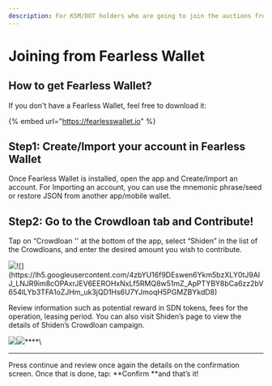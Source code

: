```yaml
---
description: For KSM/DOT holders who are going to join the auctions from Fearless Wallet.
---
```


# Joining from Fearless Wallet

## How to get Fearless Wallet?

If you don't have a Fearless Wallet, feel free to download it:

{% embed url="https://fearlesswallet.io" %}

## **Step1: Create/Import your account in Fearless Wallet**

Once Fearless Wallet is installed, open the app and Create/Import an account. For Importing an account, you can use the mnemonic phrase/seed or restore JSON from another app/mobile wallet.

## **Step2: Go to the Crowdloan tab and Contribute!**

Tap on “Crowdloan '' at the bottom of the app, select “Shiden” in the list of the Crowdloans, and enter the desired amount you wish to contribute. 

![](https://lh3.googleusercontent.com/aZNvRDWwuwH56g2ws5c02i2asz-cbL8916SiiA\_8kLYiZRz4UfY_iiu_b8AGSNDUVvk6o4PZt7ORrSVGYsHDLhpX_Jt52Byhx_gLLE\_54NBK0h0cQb6vFJe65ODqJ9SGtQJtRS9\_)![](https://lh5.googleusercontent.com/4zbYU16f9DEswen6Ykm5bzXLY0tJ9AIJ_LNJR9im8cOPAxrJEV6EEROHxNxLf5RMQ8w51mZ_ApPTYBY8bCa6zz2bV654lLYb3TFA1oZJHm_uk3jQD1Hs6U7YJmoqH5PGMZBYkdD8)

Review information such as potential reward in SDN tokens, fees for the operation, leasing period. You can also visit Shiden’s page to view the details of Shiden’s Crowdloan campaign. 

![](https://lh6.googleusercontent.com/Z1xK9J7WzNyNZ7uPR4CdGe9JaD\_0bYh50n4WShFuDDDWGdpEx7V9h2HDpyjZZO\_3YnBVT9VD4RJur3fyyFiyia7CF5YUxkTeoIfLmRYdSJBd9N7EyDTKcW_SI8gg8r\_5GCWbs6aZ)![](https://lh6.googleusercontent.com/-9odKo2tPJGe86dtFCwNqEgeAv8l5Vyt5ipvZCbzasgFjo_ZlqUH4BBHBbq5FJ5gPregqBlf_OLmq1UImWbGvYCjQ9xWvHB4yBzLaL_p3mqJuyGl2xmqJP5Kst_vOsZngKVFJV9U)****\
****

Press continue and review once again the details on the confirmation screen. Once that is done, tap: **Confirm **and that’s it!
